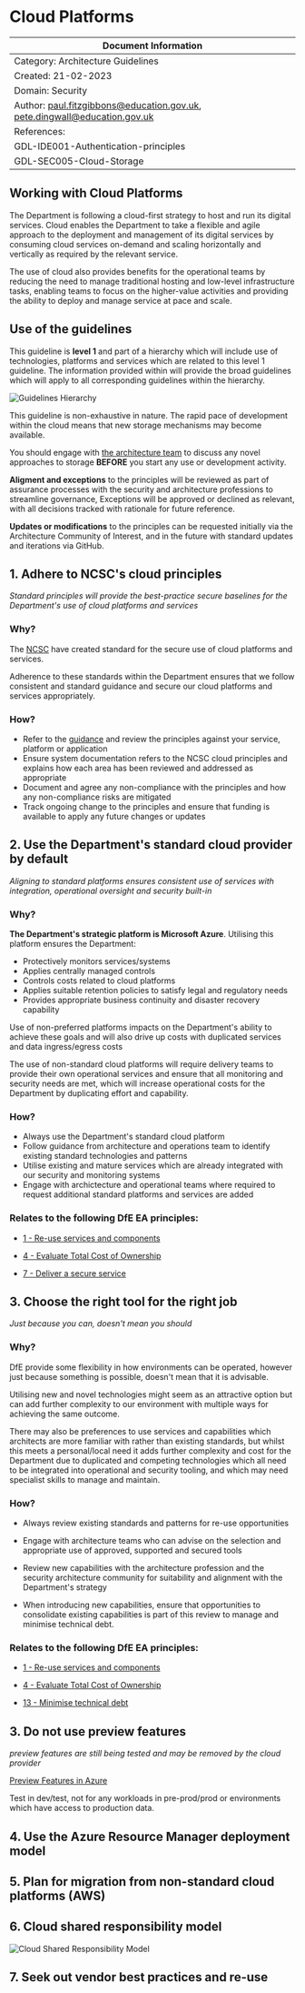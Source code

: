 # Cloud Platforms

| Document Information |
---|
| Category: Architecture Guidelines |
| Created: 21-02-2023 |
| Domain: Security |
| Author: paul.fitzgibbons@education.gov.uk, pete.dingwall@education.gov.uk|
| References: |
| GDL-IDE001-Authentication-principles |
| GDL-SEC005-Cloud-Storage |

## Working with Cloud Platforms

The Department is following a cloud-first strategy to host and run its digital services. Cloud enables the Department to take a flexible and agile approach to the deployment and management of its digital services by consuming cloud services on-demand and scaling horizontally and vertically as required by the relevant service.

The use of cloud also provides benefits for the operational teams by reducing the need to manage traditional hosting and low-level infrastructure tasks, enabling teams to focus on the higher-value activities and providing the ability to deploy and manage service at pace and scale.

## Use of the guidelines

This guideline is **level 1** and part of a hierarchy which will include use of  technologies, platforms and services which are related to this level 1 guideline. The information provided within will provide the broad guidelines which will apply to all corresponding guidelines within the hierarchy.

![Guidelines Hierarchy](../Guidelines/images/ESA-Guideline-Hierarchy.png)

This guideline is non-exhaustive in nature.  The rapid pace of development within the cloud means that new storage mechanisms may become available.  

You should engage with [the architecture team](security.architecture@education.gov.uk) to discuss any novel approaches to storage **BEFORE** you start any use or development activity.

**Aligment and exceptions** to the principles will be reviewed as part of assurance processes with the security and architecture professions to streamline governance, Exceptions will be approved or declined as relevant, with all decisions tracked with rationale for future reference.

**Updates or modifications** to the principles can be requested initially via the Architecture Community of Interest, and in the future with standard updates and iterations via GitHub.

## 1. Adhere to NCSC's cloud principles

*Standard principles will provide the best-practice secure baselines for the Department's use of cloud platforms and services*

### Why?

The [NCSC](https://www.ncsc.gov.uk) have created standard  for the secure use of cloud platforms and services.

Adherence to these standards within the Department ensures that we follow consistent and standard guidance and secure our cloud platforms and services appropriately.

### How?

* Refer to the [guidance](https://www.ncsc.gov.uk/collection/cloud/the-cloud-security-principles) and review the principles against your service, platform or application
* Ensure system documentation refers to the NCSC cloud principles and explains how each area has been reviewed and addressed as appropriate
* Document and agree any non-compliance with the principles and how any non-compliance risks are mitigated
* Track ongoing change to the principles and ensure that funding is available to apply any future changes or updates

## 2. Use the Department's standard cloud provider by default

*Aligning to standard platforms ensures consistent use of services with integration, operational oversight and security built-in*

### Why?

**The Department's strategic platform is Microsoft Azure**. Utilising this platform ensures the Department:

* Protectively monitors services/systems
* Applies centrally managed controls
* Controls costs related to cloud platforms
* Applies suitable retention policies to satisfy legal and regulatory needs
* Provides appropriate business continuity and disaster recovery capability

Use of non-preferred platforms impacts on the Department's ability to achieve these goals and will also drive up costs with duplicated services and data ingress/egress costs

The use of non-standard cloud platforms will require delivery teams to provide their own operational services and ensure that all monitoring and security needs are met, which will increase operational costs for the Department by duplicating effort and capability.

### How?

* Always use the Department's standard cloud platform
* Follow guidance from architecture and operations team to identify existing standard technologies and patterns
* Utilise existing and mature services which are already integrated with our security and monitoring systems
* Engage with archictecture and operational teams where required to request additional standard platforms and services are added

### Relates to the following DfE EA principles:

* [1 - Re-use services and components](https://github.com/DFE-Digital/architecture/blob/master/principles/enterprise-architecture-principles.md#1-re-use-services-and-components)

* [4 - Evaluate Total Cost of Ownership](https://github.com/DFE-Digital/architecture/blob/master/principles/enterprise-architecture-principles.md#4-evaluate-total-cost-of-ownership)
* [7 - Deliver a secure service](https://github.com/DFE-Digital/architecture/blob/master/principles/enterprise-architecture-principles.md#7-deliver-a-secure-service)

## 3. Choose the right tool for the right job

*Just because you can, doesn't mean you should*

### Why?

DfE provide some flexibility in how environments can be operated, however just because something is possible, doesn't mean that it is advisable.

Utilising new and novel technologies might seem as an attractive option but can add further complexity to our environment with multiple ways for achieving the same outcome.

There may also be preferences to use services and capabilities which architects are more familiar with rather than existing standards, but whilst this meets a personal/local need it adds further complexity and cost for the Department due to duplicated and competing technologies which all need to be integrated into operational and security tooling, and which may need specialist skills to manage and maintain.

### How?

* Always review existing standards and patterns for re-use opportunities

* Engage with architecture teams who can advise on the selection and appropriate use of approved, supported and secured tools

* Review new capabilities with the architecture profession and the security architecture community for suitability and alignment with the Department's strategy

* When introducing new capabilities, ensure that opportunities to consolidate existing capabilities is part of this review to manage and minimise technical debt.

### Relates to the following DfE EA principles:

* [1 - Re-use services and components](https://github.com/DFE-Digital/architecture/blob/master/principles/enterprise-architecture-principles.md#1-re-use-services-and-components)

* [4 - Evaluate Total Cost of Ownership](https://github.com/DFE-Digital/architecture/blob/master/principles/enterprise-architecture-principles.md#4-evaluate-total-cost-of-ownership)

* [13 - Minimise technical debt](https://github.com/DFE-Digital/architecture/blob/master/principles/enterprise-architecture-principles.md#13-minimise-technical-debt)

## 3. Do not use preview features

*preview features are still being tested and may be removed by the cloud provider*

[Preview Features in Azure](https://learn.microsoft.com/en-us/azure/azure-resource-manager/management/preview-features?tabs=azure-portal)

Test in dev/test, not for any workloads in pre-prod/prod or environments which have access to production data.

## 4. Use the Azure Resource Manager deployment model

## 5. Plan for migration from non-standard cloud platforms (AWS)

## 6. Cloud shared responsibility model

![Cloud Shared Responsibility Model](../Guidelines/images/Cloud-responsibility-model.png)

## 7. Seek out vendor best practices and re-use

